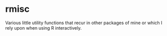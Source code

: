 rmisc
=====

Various little utility functions that recur in other packages of mine or which I rely upon when using R interactively.
